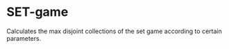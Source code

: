 # SET-game
Calculates the max disjoint collections of the set game according to certain parameters.
